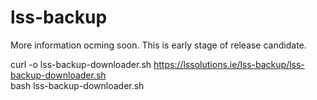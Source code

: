 # lss-backup

More information ocming soon. This is early stage of release candidate.

curl -o lss-backup-downloader.sh https://lssolutions.ie/lss-backup/lss-backup-downloader.sh <br>
bash  lss-backup-downloader.sh
